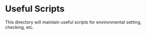 # Useful Scripts

This directory will maintain useful scripts for environmental setting, checking, etc.
